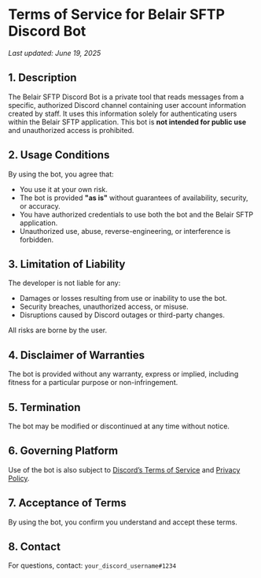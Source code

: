 # Terms of Service for Belair SFTP Discord Bot

_Last updated: June 19, 2025_

## 1. Description
The Belair SFTP Discord Bot is a private tool that reads messages from a specific, authorized Discord channel containing user account information created by staff. It uses this information solely for authenticating users within the Belair SFTP application. This bot is **not intended for public use** and unauthorized access is prohibited.

## 2. Usage Conditions
By using the bot, you agree that:
- You use it at your own risk.
- The bot is provided **"as is"** without guarantees of availability, security, or accuracy.
- You have authorized credentials to use both the bot and the Belair SFTP application.
- Unauthorized use, abuse, reverse-engineering, or interference is forbidden.

## 3. Limitation of Liability
The developer is not liable for any:
- Damages or losses resulting from use or inability to use the bot.
- Security breaches, unauthorized access, or misuse.
- Disruptions caused by Discord outages or third-party changes.

All risks are borne by the user.

## 4. Disclaimer of Warranties
The bot is provided without any warranty, express or implied, including fitness for a particular purpose or non-infringement.

## 5. Termination
The bot may be modified or discontinued at any time without notice.

## 6. Governing Platform
Use of the bot is also subject to [Discord’s Terms of Service](https://discord.com/terms) and [Privacy Policy](https://discord.com/privacy).

## 7. Acceptance of Terms
By using the bot, you confirm you understand and accept these terms.

## 8. Contact
For questions, contact: `your_discord_username#1234`
